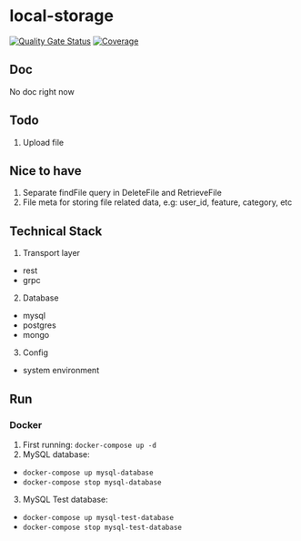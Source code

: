 # local-storage

[![Quality Gate Status](https://sonarcloud.io/api/project_badges/measure?project=go-seidon_local&metric=alert_status)](https://sonarcloud.io/summary/new_code?id=go-seidon_local)
[![Coverage](https://sonarcloud.io/api/project_badges/measure?project=go-seidon_local&metric=coverage)](https://sonarcloud.io/summary/new_code?id=go-seidon_local)

## Doc
No doc right now

## Todo
1. Upload file

## Nice to have
1. Separate findFile query in DeleteFile and RetrieveFile
2. File meta for storing file related data, e.g: user_id, feature, category, etc

## Technical Stack
1. Transport layer
- rest
- grpc
2. Database
- mysql
- postgres
- mongo
3. Config
- system environment

## Run
### Docker
1. First running: `docker-compose up -d`
2. MySQL database: 
- `docker-compose up mysql-database`
- `docker-compose stop mysql-database`
3. MySQL Test database:
- `docker-compose up mysql-test-database`
- `docker-compose stop mysql-test-database`

